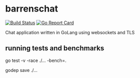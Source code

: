 # barrenschat
[![Build Status](https://travis-ci.org/engineerbeard/barrenschat.svg?branch=master)](https://travis-ci.org/engineerbeard/barrenschat)
[![Go Report Card](https://goreportcard.com/badge/github.com/engineerbeard/barrenschat)](https://goreportcard.com/report/github.com/engineerbeard/barrenschat)

Chat application written in GoLang using websockets and TLS

## running tests and benchmarks
go test -v -race ./... -bench=.

godep save ./...


